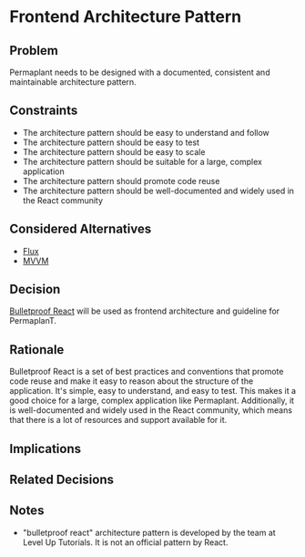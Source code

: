 # Frontend Architecture Pattern

## Problem

Permaplant needs to be designed with a documented, consistent and maintainable architecture pattern.

## Constraints

- The architecture pattern should be easy to understand and follow
- The architecture pattern should be easy to test
- The architecture pattern should be easy to scale
- The architecture pattern should be suitable for a large, complex application
- The architecture pattern should promote code reuse
- The architecture pattern should be well-documented and widely used in the React community

## Considered Alternatives

- [Flux](https://reactjs.org/blog/2014/05/06/flux.html)
- [MVVM](https://www.detroitlabs.com/blog/intro-to-mvvm-in-react-with-mobx/)

## Decision

[Bulletproof React](https://github.com/alan2207/bulletproof-react) will be used as frontend architecture and guideline for PermaplanT.

## Rationale

Bulletproof React is a set of best practices and conventions that promote code reuse and make it easy to reason about the structure of the application. It's simple, easy to understand, and easy to test. This makes it a good choice for a large, complex application like Permaplant. Additionally, it is well-documented and widely used in the React community, which means that there is a lot of resources and support available for it.

## Implications

## Related Decisions

## Notes
 - "bulletproof react" architecture pattern is developed by the team at Level Up Tutorials. It is not an official pattern by React.